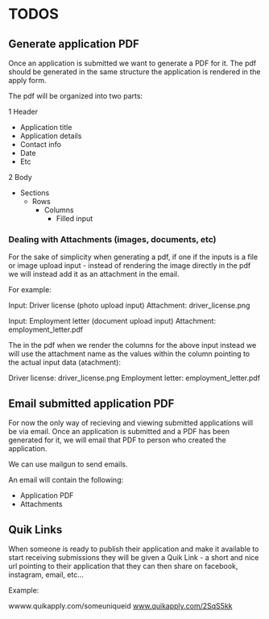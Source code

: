 # TODOS

## Generate application PDF

Once an application is submitted we want to generate a PDF for it. The pdf should be generated in the same structure the application is rendered in the apply form.  

The pdf will be organized into two parts:

1 Header
  - Application title
  - Application details
  - Contact info
  - Date
  - Etc

2 Body
  - Sections
    - Rows
      - Columns
        - Filled input

### Dealing with Attachments (images, documents, etc)

For the sake of simplicity when generating a pdf, if one if the inputs is a file or image upload input - instead of rendering the image directly in the pdf we will instead add it as an attachment in the email.

For example:

Input: Driver license (photo upload input)
Attachment: driver_license.png

Input: Employment letter (document upload input)
Attachment: employment_letter.pdf

The in the pdf when we render the columns for the above input instead we will use the attachment name as the values within the column pointing to the actual input data (atachment):

Driver license: driver_license.png
Employment letter: employment_letter.pdf


## Email submitted application PDF

For now the only way of recieving and viewing submitted applications will be via email. Once an application is submitted and a PDF has been generated for it, we will email that PDF to person who created the application.

We can use mailgun to send emails.

An email will contain the following:

- Application PDF
- Attachments

## Quik Links

When someone is ready to publish their application and make it available to start receiving submissions
they will be given a Quik Link - a short and nice url pointing to their application that they can then share
on facebook, instagram, email, etc...

Example:

wwww.quikapply.com/someuniqueid
www.quikapply.com/2SqS5kk
